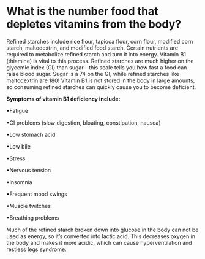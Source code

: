# What is the number food that depletes vitamins from the body?

Refined starches include rice flour, tapioca flour, corn flour, modified corn starch, maltodextrin, and modified food starch. Certain nutrients are required to metabolize refined starch and turn it into energy. Vitamin B1 (thiamine) is vital to this process. Refined starches are much higher on the glycemic index (GI) than sugar—this scale tells you how fast a food can raise blood sugar. Sugar is a 74 on the GI, while refined starches like maltodextrin are 180! Vitamin B1 is not stored in the body in large amounts, so consuming refined starches can quickly cause you to become deficient.

**Symptoms of vitamin B1 deficiency include:**

•Fatigue

•GI problems (slow digestion, bloating, constipation, nausea)

•Low stomach acid

•Low bile

•Stress

•Nervous tension

•Insomnia

•Frequent mood swings

•Muscle twitches

•Breathing problems

Much of the refined starch broken down into glucose in the body can not be used as energy, so it’s converted into lactic acid. This decreases oxygen in the body and makes it more acidic, which can cause hyperventilation and restless legs syndrome.